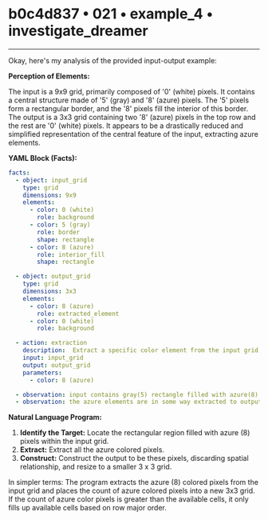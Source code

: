 # b0c4d837 • 021 • example_4 • investigate_dreamer

---
Okay, here's my analysis of the provided input-output example:

**Perception of Elements:**

The input is a 9x9 grid, primarily composed of '0' (white) pixels. It contains a central structure made of '5' (gray) and '8' (azure) pixels. The '5' pixels form a rectangular border, and the '8' pixels fill the interior of this border. The output is a 3x3 grid containing two '8' (azure) pixels in the top row and the rest are '0' (white) pixels. It appears to be a drastically reduced and simplified representation of the central feature of the input, extracting azure elements.

**YAML Block (Facts):**



```yaml
facts:
  - object: input_grid
    type: grid
    dimensions: 9x9
    elements:
      - color: 0 (white)
        role: background
      - color: 5 (gray)
        role: border
        shape: rectangle
      - color: 8 (azure)
        role: interior_fill
        shape: rectangle

  - object: output_grid
    type: grid
    dimensions: 3x3
    elements:
      - color: 8 (azure)
        role: extracted_element
      - color: 0 (white)
        role: background

  - action: extraction
    description:  Extract a specific color element from the input grid, and possibly resize it
    input: input_grid
    output: output_grid
    parameters:
      - color: 8 (azure)

  - observation: input contains gray(5) rectangle filled with azure(8).
  - observation: the azure elements are in some way extracted to output.
```



**Natural Language Program:**

1.  **Identify the Target:** Locate the rectangular region filled with azure (8) pixels within the input grid.
2.  **Extract:** Extract all the azure colored pixels.
3. **Construct:** Construct the output to be these pixels, discarding spatial relationship, and resize to a smaller 3 x 3 grid.

In simpler terms: The program extracts the azure (8) colored pixels from the input grid and places the count of azure colored pixels into a new 3x3 grid. If the count of azure color pixels is greater than the available cells, it only fills up available cells based on row major order.

